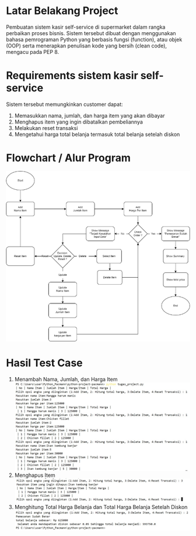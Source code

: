 # Latar Belakang Project
  Pembuatan sistem kasir self-service di supermarket dalam rangka perbaikan proses bisnis.
  Sistem tersebut dibuat dengan menggunakan bahasa pemrograman Python yang berbasis fungsi (function),
  atau objek (OOP) serta menerapkan penulisan kode yang bersih (clean code), mengacu pada PEP 8.

# Requirements sistem kasir self-service
  Sistem tersebut memungkinkan customer dapat:
  1. Memasukkan nama, jumlah, dan harga item yang akan dibayar
  2. Menghapus item yang ingin dibatalkan pembeliannya
  3. Melakukan reset transaksi
  4. Mengetahui harga total belanja termasuk total belanja setelah diskon

# Flowchart / Alur Program
  ![Alur Program](https://github.com/vennysulien/python-project-pacmann/blob/main/flowchart.png?raw=true)

# Hasil Test Case
1. Menambah Nama, Jumlah, dan Harga Item
   ![Picture Add Item](https://github.com/vennysulien/python-project-pacmann/blob/main/picture_1_add_item.jpg?raw=true)
2. Menghapus Item
   ![Picture Delete Item](https://github.com/vennysulien/python-project-pacmann/blob/main/picture_2_delete_item.jpg?raw=true)
3. Menghitung Total Harga Belanja dan Total Harga Belanja Setelah Diskon
  ![Picture Hitung Total Belanja](https://github.com/vennysulien/python-project-pacmann/blob/main/picture_3_hitung_total_belanja.jpg?raw=true)

